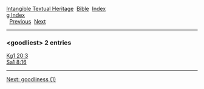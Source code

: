 [Intangible Textual Heritage](../../index)  [Bible](../index) 
[Index](index)   
[g Index](_g_)  
  [Previous](c04857)  [Next](c04859) 

------------------------------------------------------------------------

### &lt;goodliest&gt; 2 entries

[Kg1 20:3](../kjv/kg1020.htm#003)  
[Sa1 8:16](../kjv/sa1008.htm#016)  

------------------------------------------------------------------------

[Next: goodliness (1)](c04859)
